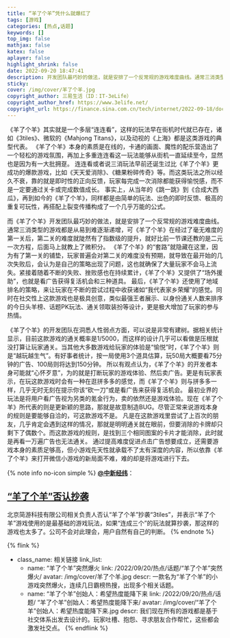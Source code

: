 ```yaml
---
title: “羊了个羊”凭什么就爆红了
tags: [游戏]
categories: [热点,话题]
keywords: []
top_img: false
mathjax: false
katex: false
aplayer: false
highlight_shrink: false
date: 2022-09-20 18:47:41
description: 开发团队最巧妙的做法，就是安排了一个反常规的游戏难度曲线。通常三消类型的游戏都是从易到难逐渐递增，可《羊了个羊》在经过了毫无难度的第一关后，第二关的难度就陡然有了指数级的提升。
sticky:
cover: /img/cover/羊了个羊.jpg
copyright_author: 三易生活（ID：IT-3eLife）
copyright_author_href: https://www.3elife.net/
copyright_url: https://finance.sina.com.cn/tech/internet/2022-09-18/doc-imqmmtha7776222.shtml
---
```


《羊了个羊》其实就是一个多层“连连看”，这样的玩法早在街机时代就已存在，诸如《3tiles》、微软的《Mahjong Titans》，以及动视的《上海》都是这类游戏的典型代表。
《羊了个羊》本身的素质是在线的，卡通的画面、魔性的配乐营造出了一个轻松的游戏氛围，再加上多重连连看这一玩法能够从街机一直延续至今，显然也是因为有一大批拥趸。
连连看或者说三消玩法早前还诞生过比《羊了个羊》更成功的爆款游戏，比如《天天爱消除》、《糖果粉碎传奇》等。而这类玩法之所以经久不衰，靠的就是即时性的正向反馈，玩家每完成一次消除都能获得愉悦感，而不是一定要通过关卡或完成数值成长。
事实上，从当年的《跳一跳》到《合成大西瓜》，再到如今的《羊了个羊》，同样都是由简单的玩法、出色的即时反馈、极高的重复可玩性，再搭配上裂变传播构成了一个几乎万能的公式。

而《羊了个羊》开发团队最巧妙的做法，就是安排了一个反常规的游戏难度曲线。通常三消类型的游戏都是从易到难逐渐递增，可《羊了个羊》在经过了毫无难度的第一关后，第二关的难度就陡然有了指数级的提升，就好比前一节课还教的是二元一次方程，后面马上就教上了微积分。
《羊了个羊》的“套路”就隐藏在这里，因为有了第一关的铺垫，玩家普遍会对第二关的难度没有预期，就导致在最开始的几次失败后，会认为是自己的策略出现了问题，这也就确保了大量玩家不会马上流失。紧接着随着不断的失败、挫败感也在持续累计，《羊了个羊》又提供了“场外援助”，也就是看广告获得复活机会和三种道具。
最后，《羊了个羊》还使用了地域排名的策略，来让玩家在不断的尝试过程中收获诸如“我代表家乡荣耀”的感觉。同时在社交性上这款游戏也是极具创意，类似最强王者展示、以身份通关人数来排序的今日头羊榜、话题PK玩法、通关领取装扮等设计，更是极大增加了玩家的参与热情。

《羊了个羊》的开发团队在洞悉人性弱点方面，可以说是非常有建树。据相关统计显示，目前这款游戏的通关概率是1/5000，而这样的设计几乎可以看做是压根就没打算让玩家通关。当其他大多数游戏给玩家的体验是“愉悦”时，《羊了个羊》则是“越玩越生气”。有好事者统计，按一局使用3个道具估算，玩50局大概要看75分钟的广告、100局则将达到150分钟。
所以有观点认为，《羊了个羊》的开发者本身可能就“心怀歹意”，为的就是打断玩家的游戏体验、然后卖广告。更是有玩家表示，在玩这款游戏时会有一种在逛拼多多的感觉，而《羊了个羊》则与拼多多一样，几乎无时无刻在提示你该“砍一刀”或是看广告来获得复活机会。
最初业界的玩法是将用户看广告视为另类的氪金行为，卖的依然还是游戏体验。现在《羊了个羊》所代表的则是更新颖的思路，那就是故意制造BUG。尽管正常来说游戏本身的规则是要能够自洽的，可这款游戏不是。
凡是在这款游戏里尝试了上百次的朋友，几乎肯定会遇到这样的情况，那就是明明通关就在眼前，但要消除的卡牌却只剩下了偶数个。而这款游戏的规则，是找到三个相同图案的卡片才能消除，此时就是再看一万遍广告也无法通关。
通过提高难度促进点击广告想要成立，还需要游戏本身的素质足够高，但小游戏先天性就承载不了太有深度的内容，所以依靠《羊了个羊》来打开微信小游戏的新局面不难，难的却是将游戏进行下去。



{% note info no-icon simple %}
[**@中新经纬**](https://weibo.com/u/5993531560)：
## [“羊了个羊”否认抄袭](https://mp.weixin.qq.com/s/7KENASaKr9GZTBo1651HWg)

北京简游科技有限公司相关负责人否认“羊了个羊”抄袭“3tiles”，并表示“羊了个羊”游戏使用的是最基础的游戏玩法，如果“连成三个”的玩法就算抄袭，那这样的游戏也太多了。公司不会对此理会，用户自然有自己的判断。
{% endnote %}

{% flink %}
- class_name: 相关链接
  link_list:
    - name: “羊了个羊”突然爆火
      link: /2022/09/20/热点/话题/“羊了个羊”突然爆火/
      avatar: /img/cover/羊了个羊.jpg
      descr: 一款名为“羊了个羊”的小游戏突然爆火，连续几日霸榜热搜，出现多个相关话题。
    - name:  “羊了个羊”创始人：希望热度能降下来
      link: /2022/09/20/热点/话题/ “羊了个羊”创始人：希望热度能降下来/
      avatar: /img/cover/“羊了个羊”创始人：希望热度能降下来.jpg
      descr: 我们现在所有的游戏都是基于社交体系出发去设计的。玩家吐槽、抱怨、寻求朋友合作帮忙，这些都会激发社交点。
{% endflink %}
